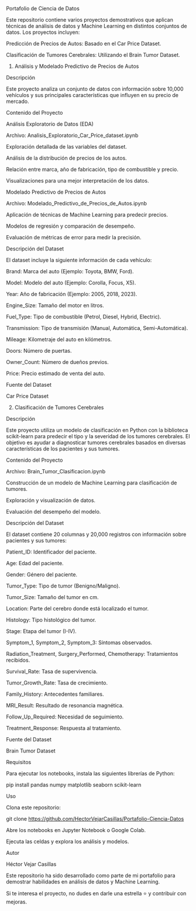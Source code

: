 Portafolio de Ciencia de Datos

Este repositorio contiene varios proyectos demostrativos que aplican técnicas de análisis de datos y Machine Learning en distintos conjuntos de datos.
Los proyectos incluyen:

Predicción de Precios de Autos: Basado en el Car Price Dataset.

Clasificación de Tumores Cerebrales: Utilizando el Brain Tumor Dataset.

1. Análisis y Modelado Predictivo de Precios de Autos

Descripción

Este proyecto analiza un conjunto de datos con información sobre 10,000 vehículos y sus principales características que influyen en su precio de mercado.

Contenido del Proyecto

Análisis Exploratorio de Datos (EDA)

Archivo: Analisis_Exploratorio_Car_Price_dataset.ipynb

Exploración detallada de las variables del dataset.

Análisis de la distribución de precios de los autos.

Relación entre marca, año de fabricación, tipo de combustible y precio.

Visualizaciones para una mejor interpretación de los datos.

Modelado Predictivo de Precios de Autos

Archivo: Modelado_Predictivo_de_Precios_de_Autos.ipynb

Aplicación de técnicas de Machine Learning para predecir precios.

Modelos de regresión y comparación de desempeño.

Evaluación de métricas de error para medir la precisión.

Descripción del Dataset

El dataset incluye la siguiente información de cada vehículo:

Brand: Marca del auto (Ejemplo: Toyota, BMW, Ford).

Model: Modelo del auto (Ejemplo: Corolla, Focus, X5).

Year: Año de fabricación (Ejemplo: 2005, 2018, 2023).

Engine_Size: Tamaño del motor en litros.

Fuel_Type: Tipo de combustible (Petrol, Diesel, Hybrid, Electric).

Transmission: Tipo de transmisión (Manual, Automática, Semi-Automática).

Mileage: Kilometraje del auto en kilómetros.

Doors: Número de puertas.

Owner_Count: Número de dueños previos.

Price: Precio estimado de venta del auto.

Fuente del Dataset

Car Price Dataset

2. Clasificación de Tumores Cerebrales

Descripción

Este proyecto utiliza un modelo de clasificación en Python con la biblioteca scikit-learn para predecir el tipo y la severidad de los tumores cerebrales.
El objetivo es ayudar a diagnosticar tumores cerebrales basados en diversas características de los pacientes y sus tumores.

Contenido del Proyecto

Archivo: Brain_Tumor_Clasificacion.ipynb

Construcción de un modelo de Machine Learning para clasificación de tumores.

Exploración y visualización de datos.

Evaluación del desempeño del modelo.

Descripción del Dataset

El dataset contiene 20 columnas y 20,000 registros con información sobre pacientes y sus tumores:

Patient_ID: Identificador del paciente.

Age: Edad del paciente.

Gender: Género del paciente.

Tumor_Type: Tipo de tumor (Benigno/Maligno).

Tumor_Size: Tamaño del tumor en cm.

Location: Parte del cerebro donde está localizado el tumor.

Histology: Tipo histológico del tumor.

Stage: Etapa del tumor (I-IV).

Symptom_1, Symptom_2, Symptom_3: Síntomas observados.

Radiation_Treatment, Surgery_Performed, Chemotherapy: Tratamientos recibidos.

Survival_Rate: Tasa de supervivencia.

Tumor_Growth_Rate: Tasa de crecimiento.

Family_History: Antecedentes familiares.

MRI_Result: Resultado de resonancia magnética.

Follow_Up_Required: Necesidad de seguimiento.

Treatment_Response: Respuesta al tratamiento.

Fuente del Dataset

Brain Tumor Dataset

Requisitos

Para ejecutar los notebooks, instala las siguientes librerías de Python:

pip install pandas numpy matplotlib seaborn scikit-learn

Uso

Clona este repositorio:

git clone https://github.com/HectorVejarCasillas/Portafolio-Ciencia-Datos

Abre los notebooks en Jupyter Notebook o Google Colab.

Ejecuta las celdas y explora los análisis y modelos.

Autor

Héctor Vejar Casillas

Este repositorio ha sido desarrollado como parte de mi portafolio para demostrar habilidades en análisis de datos y Machine Learning.

Si te interesa el proyecto, no dudes en darle una estrella ⭐ y contribuir con mejoras.

